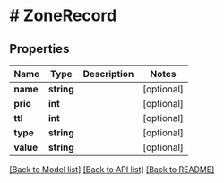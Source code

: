 # # ZoneRecord

## Properties

Name | Type | Description | Notes
------------ | ------------- | ------------- | -------------
**name** | **string** |  | [optional]
**prio** | **int** |  | [optional]
**ttl** | **int** |  | [optional]
**type** | **string** |  | [optional]
**value** | **string** |  | [optional]

[[Back to Model list]](../../README.md#models) [[Back to API list]](../../README.md#endpoints) [[Back to README]](../../README.md)
